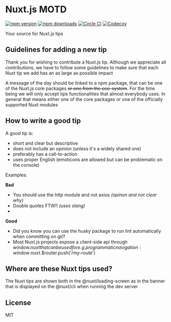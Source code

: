# Nuxt.js MOTD

[![npm version][npm-version-src]][npm-version-href]
[![npm downloads][npm-downloads-src]][npm-downloads-href]
[![Circle CI][circle-ci-src]][circle-ci-href]
[![Codecov][codecov-src]][codecov-href]

Your source for Nuxt.js tips

## Guidelines for adding a new tip

Thank you for wishing to contribute a Nuxt.js tip. Although we appreciate all contributions, we have to follow some guidelines to make sure that each Nuxt tip we add has an as large as possible impact

A message of the day should be linked to a npm package, that can be one of the Nuxt.js core packages ~~or one from the eco-system~~. For the time being we will only accept tips functionalities that almost everybody uses. In general that means either one of the core packages or one of the officially supported Nuxt modules

## How to write a good tip

A good tip is:
- short and clear but descriptive
- does not include an opinion (unless it's a widely shared one)
- preferably has a call-to-action
- uses proper English (emoticons are allowed but can be problematic on the console)

Examples:

**Bad**
- You should use the http module and not axios _(opinon and not clear why)_
- Double quotes FTW!! _(uses slang)_
-

**Good**
- Did you know you can use the husky package to run lint automatically when committing on git?
- Most Nuxt.js projects expose a client-side api through window.$nuxt that can be used for e.g. programmatic navigation: window.$nuxt.$router.push('/my-route')


## Where are these Nuxt tips used?

The Nuxt tips are shown both in the @nuxt/loading-screen as in the banner that is displayed on the @nuxt/cli when running the dev server

## License

MIT

<!-- Badges -->
[npm-version-src]: https://img.shields.io/npm/v/@nuxtjs/motd/latest.svg?style=flat-square
[npm-version-href]: https://npmjs.com/package/@nuxtjs/motd

[npm-downloads-src]: https://img.shields.io/npm/dt/@nuxtjs/motd.svg?style=flat-square
[npm-downloads-href]: https://npmjs.com/package/@nuxtjs/motd

[circle-ci-src]: https://img.shields.io/circleci/project/github/@nuxtjs/motd.svg?style=flat-square
[circle-ci-href]: https://circleci.com/gh/@nuxtjs/motd

[codecov-src]: https://img.shields.io/codecov/c/github/@nuxtjs/motd.svg?style=flat-square
[codecov-href]: https://codecov.io/gh/@nuxtjs/motd
